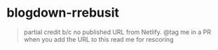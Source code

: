# blogdown-rrebusit

> partial credit b/c no published URL from Netlify. @tag me in a PR when you add the URL to this read me for rescoring
